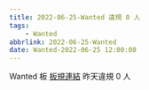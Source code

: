 ```yaml
---
title: 2022-06-25-Wanted 違規 0 人
tags:
    - Wanted
abbrlink: 2022-06-25-Wanted
date: Wanted-2022-06-25 12:00:00
---
```

Wanted 板 [板規連結](https://www.ptt.cc/bbs/Wanted/M.1608829773.A.D3B.html)
昨天違規 0 人
